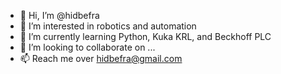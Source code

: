 - 👋 Hi, I’m @hidbefra
- 👀 I’m interested in robotics and automation
- 🌱 I’m currently learning Python, Kuka KRL, and Beckhoff PLC
- 💞️ I’m looking to collaborate on ...
- 📫 Reach me over hidbefra@gmail.com
